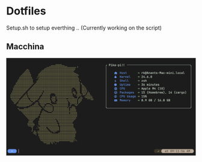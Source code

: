 # Dotfiles
Setup.sh to setup everthing .. (Currently working on the script)

## Macchina
![Macchina](/macchina/Pika-pi.png)

